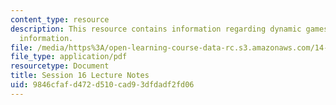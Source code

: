 ```yaml
---
content_type: resource
description: This resource contains information regarding dynamic games with incomplete
  information.
file: /media/https%3A/open-learning-course-data-rc.s3.amazonaws.com/14-12-economic-applications-of-game-theory-fall-2012/9846cfafd472d510cad93dfdadf2fd06_MIT14_12F12_chapter16.pdf
file_type: application/pdf
resourcetype: Document
title: Session 16 Lecture Notes
uid: 9846cfaf-d472-d510-cad9-3dfdadf2fd06
---
```

